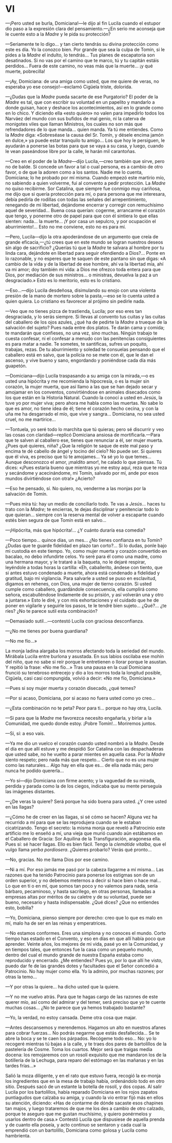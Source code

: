 # VI

—¡Pero usted se burla, Domiciana!—le dijo al fin Lucila cuando el estupor dio
paso a la expresión clara del pensamiento.—¿En serio me aconseja que le cuente
esto a la *Madre* y le pida su protección?

—Seriamente te lo digo... y tan cierto tendrás su divina protección como este
es día. Yo la conozco bien. Por grande que sea la culpa de Tomín, si le pides
a la *Madre* el indulto, lo tendrás... Tus planes de escapatoria son
desatinados. Si no vas por el camino que te marco, tú y tu capitán estáis
perdidos... Fuera de este camino, no veas más que la muerte... ¡y qué muerte,
pobrecilla!

—¡Ay, Domiciana: de una amiga como usted, que me quiere de veras, no esperaba
yo ese consejo!—exclamó Cigüela triste, dolorida.

—¿Dudas que la *Madre* pueda sacarte de ese Purgatorio? El poder de la *Madre*
es tal, que con escribir su voluntad en un papelito y mandarlo a donde guisan,
hace y deshace los acontecimientos, así en lo grande como en lo chico.
Y diciendo ella «esto quiero» no valen para impedirlo todos los Narváez del
mundo con sus bufidos de mal genio, ni la caterva de monigotes viles que llaman
Ministros, los cuales no son más que refrendadores de lo que manda... quien
manda. Ya tú me entiendes. Como la *Madre* diga: «Sobreséase la causa del Sr.
Tomín, y désele encima jamón en dulce,» ya puede estar tranquilo tu amigo...
Los que hoy le persiguen, le ayudarán a ponerse las botas para que se vaya a su
casa, y luego, cuando le vean paseándose libre por la calle, le harán mil
carantoñas.

—Creo en el poder de la *Madre*—dijo Lucila,—creo también que sirve, pero no de
balde. Si concede un favor a tal o cual persona, es a cambio de otro favor,
o de que la adoren como a los santos. Nadie me lo cuenta, Domiciana; lo he
probado por mí misma. Cuando empezó este martirio mío, no sabiendo a quien
volverme, fui al convento a pedir protección. La *Madre* no quiso recibirme.
Sor Catalina, que siempre fue conmigo muy cariñosa, me dijo que si quería
protección para mí, o para persona que me interesara, debía pedirla de rodillas
con todas las señales del arrepentimiento, renegando de mi libertad, dejándome
encerrar y corregir con remuchísimo aquel de severidad... Buena cosa querían:
cogerme, arrancarme el corazón que tengo, y ponerme otro de papel para que con
él sintiera lo que ellas sienten: nada... la muerte... ¡Y por casa un sepulcro,
y por ocupación el aburrimiento!... Esto no me conviene, esto no es para mí.

—Pero, Lucila—dijo la otra apoderándose de un argumento que creía de grande
eficacia,—¿tú crees que en este mundo se logran nuestros deseos sin algo de
sacrificio? ¿Querías tú que la *Madre* te salvara al hombre por tu linda cara,
dejándote en libertad para seguir ofendiendo a Dios?... Ponte en lo razonable,
y no esperes que te saquen de este pantano sin que digas: «A cambio de la vida
y de la libertad de ese hombre, ahí va la libertad mía, ahí va mi amor; doy
también mi vida: a Dios me ofrezco toda entera para que Dios, por mediación de
sus ministros... o ministras, devuelva la paz a un desgraciado.» Esto es lo
meritorio, esto es lo cristiano.

—Eso...—dijo Lucila desdeñosa, disimulando su enojo con una violenta presión de
la mano de mortero sobre la pasta,—eso se lo cuenta usted a quien quiera. Lo
cristiano es favorecer al prójimo sin pedirle nada.

—Veo que no tienes pizca de trastienda, Lucila; por eso eres tan desgraciada,
y lo serás siempre. Si llevas al convento tus cuitas y las cuitas del caballero
de los ojos azules, ¿qué ha de pedirte la *Madre* a trueque de la salvación del
sujeto? Pues nada entre dos platos. Te darán cama y comida; te mandarán que
confieses, no una vez, sino muchas. Ningún trabajo te cuesta confesar, ni el
confesar a menudo con las penitencias consiguientes es para matar a nadie. Te
sometes, te santificas, sufres un poquito, trabajas, rezas. De tu aburrimiento
y soledad te consuelas pensando que el caballero está en salvo, que la policía
no se mete con él, que le dan el ascenso, y vive bueno y sano, engordando
y poniéndose cada día más guapetón.

—Domiciana—dijo Lucila traspasando a su amiga con la mirada,—o es usted una
hipócrita y me recomienda la hipocresía, o es la mujer sin corazón, la mujer
muerta, que así llamo a las que se han dejado secar y amojamar en los
conventos, convirtiéndose en animales disecados como los que están en la
Historia Natural. Cuando la conocí a usted en *Jesús*, la tuve yo por mujer
viva; pero ahora me habla como las muertas. No sabe lo que es amor, no tiene
idea de él; tiene el corazón hecho cecina, y con la uña me ha desgarrado el
mío, que vive y sangra... Domiciana, no sea usted cruel, no me martirice...

—Tontuela, yo seré todo lo marchita que tú quieras; pero sé discurrir y veo las
cosas con claridad—replicó Domiciana ansiosa de mortificarla.—Para que te
salven al caballero ese, tienes que renunciar a él, ser mujer muerta. ¿Pues qué
quieres, niña? ¿Que la religión te saque de este mal paso y encima te dé
cabello de ángel y tocino del cielo? No puede ser. Si quieres que él viva, es
preciso que tú te amojames... Ya sé yo lo que temes... Aunque desconozco el
amor, ¡maldito amor!, he calado lo que piensas. Tú dices: «¡Pues estaría bueno
que mientras yo me estoy aquí, reza que te reza y secándome y acecinándome, mi
Tomín, salvado por mí, ande por esos mundos divirtiéndose con otra!» ¿Acierto?

—Eso he pensado, sí. No quiero, no, venderme a las monjas por la salvación de
Tomín.

—Pues mira tú: hay un medio de conciliarlo todo. Te vas a *Jesús*... haces tu
trato con la *Madre*; te encierras, te dejas disciplinar y penitenciar todo lo
que quieran... siempre con la reserva mental de volver a escaparte cuando estés
bien segura de que Tomín está en salvo...

—¡Hipócrita, más que hipócrita!... ¿Y cuánto duraría esa comedia?

—Poco tiempo... quince días, un mes... ¿No tienes confianza en tu Tomín? ¿Dudas
que te guarde fidelidad en plazo tan corto?... Si lo dudas, ponle bajo mi
custodia en este tiempo. Yo, como mujer muerta y corazón convertido en bacalao,
no debo infundirte celos. Yo seré para él como una madre, como una hermana
mayor, y le trataré a la baqueta, no le dejaré respirar, leyéndole a todas
horas la cartilla: «Eh, caballerito, ándese con tiento, que si antes estuvo
condenado a muerte, ahora está condenado a fidelidad y gratitud, bajo mi
vigilancia. Para salvarle a usted se puso en esclavitud, digamos en rehenes,
con Dios, una mujer de tierno corazón. Si usted cumple como caballero,
guardándole consecuencia, ella cumplirá como señora, escabulléndose lindamente
de su prisión, y así volverán una y otro a juntarse.» Esto le diré, y con mis
exhortaciones y el cuidado que he de poner en vigilarle y seguirle los pasos,
te le tendré bien sujeto... ¿Qué?... ¿te ríes? ¿No te parece sutil esta
combinación?

—Demasiado sutil...—contestó Lucila con graciosa desconfianza.

—¿No me tienes por buena guardiana?

—No me fío...»

La monja ladina alargaba los morros afectando toda la seriedad del mundo.
Mirábala Lucila entre burlona y asustada. En sus labios oscilaba ese mohín del
niño, que no sabe si reír porque le entretienen o llorar porque le asustan.
Y repitió la frase: «No me fío...» Tras una pausa en la cual Domiciana frunció
su tenebroso entrecejo y dio a los morros toda la longitud posible, Cigüela,
casi casi compungida, volvió a decir: «No me fío, Domiciana.»

—Pues si soy mujer muerta y corazón disecado, ¿qué temes?

—Por si acaso, Domiciana, por si acaso no fuera usted como yo creo...

—¿Esta combinación no te peta? Peor para ti... porque no hay otra, Lucila.

—Si para que la *Madre* me favorezca necesito engañarla, y birlar a la
Comunidad, me quedo donde estoy. ¡Pobre Tomín!... Moriremos juntos.

—Sí, sí: a eso vais.

—Ya me dio un vuelco el corazón cuando usted nombró a la *Madre*. Desde el día
en que allí estuve y me despidió Sor Catalina con las despachaderas que usted
sabe, no he vuelto a parar mientes en aquella casa. Por la *Madre* siento
respeto; pero nada más que respeto... Cierto que no es una mujer como las
naturales... Algo hay en ella que es... de ella nada más; pero nunca he podido
quererla...

—Yo sí—dijo Domiciana con firme acento; y la vaguedad de su mirada, perdida
y parada como la de los ciegos, indicaba que su mente perseguía las imágenes
distantes.

—¿De veras la quiere? Será porque ha sido buena para usted. ¿Y cree usted en
las llagas?

—¿Cómo he de creer en las llagas, si sé cómo se hacen? Alguna vez ha recurrido
a mí para que se las reprodujera cuando se le estaban cicatrizando. Tengo el
secreto: la misma monja que reveló a Patrocinio este artificio me lo enseñó
a mí, una vieja que murió cuando aún estábamos en el Caballero de Gracia: Sor
Aquilina de la Transfiguración, aragonesa ella. Pues sí: sé hacer llagas. Ello
es bien fácil. Tengo la *clemátide vitalba*, que el vulgo llama *yerba
pordiosera*. ¿Quieres probarlo? Verás qué pronto...

—No, gracias. No me llama Dios por ese camino.

—Ni a mí. Por eso jamás me pasó por la cabeza llagarme a mí misma... Las
razones que ha tenido Patrocinio para ponerse los estigmas son de un orden
superior, y no debemos meternos a decir si hace bien o hace mal... Lo que en ti
o en mí, que somos tan poco y no valemos para nada, sería bárbaro, pecaminoso,
y hasta sacrílego, en otras personas, llamadas a empresas altas por méritos de
su caletre y de su voluntad, puede ser bueno, necesario y hasta indispensable.
¿Qué dices? ¿Que no entiendes esto, bobilla?

—Yo, Domiciana, pienso siempre por derecho: creo que lo que es malo en mí, malo
ha de ser en las reinas y emperatrices.

—No estamos conformes. Eres una simplona y no conoces el mundo. Corto tiempo
has estado en el Convento, y eso en días en que allí había poco que aprender.
Veinte años, los mejores de mi vida, pasé yo en la Comunidad, y en tiempos
tales, que entonces fue la casa como un pequeño mundo, dentro del cual el mundo
grande de nuestra España estaba como reproducido y encerrado. ¿Me entiendes?
Pues yo, por lo que allí he visto, puedo dar fe de las grandes dotes
y facultades que el Señor concedió a Patrocinio. No hay mujer como ella. Yo la
admiro, por muchas razones; por otras la temo...

—Y por otras la quiere... ha dicho usted que la quiere.

—Y no me vuelvo atrás. Para que te hagas cargo de las razones de este querer
mío, así como del admirar y del temer, será preciso que yo te cuente muchas
cosas... ¿No te parece que ya hemos trabajado bastante?

—Yo, la verdad, no estoy cansada. Deme otra cosa que majar.

—Antes descansemos y merendemos. Hagamos un alto en nuestros afanes para cobrar
fuerzas... No podrás negarme que estás desfallecida... Se te abre la boca y se
te caen los párpados. Recógeme todo eso... No: yo lo recogeré mientras tú bajas
a la calle, y te traes dos pares de bartolillos de la pastelería de Cosme. Toma
los cuartos. Mejor será que traigas media docena: los remojaremos con un rosolí
exquisito que me mandaron los de la botillería de la Lechuga, para reparo del
estómago en las mañanas y en las tardes frías...»

Salió la moza diligente, y en el rato que estuvo fuera, recogió la ex-monja los
ingredientes que en la mesa de trabajo había, ordenándolo todo en otro sitio.
Después sacó de un estante la botella de rosolí, y dos copas. Al salir Lucila
por los bartolillos, había reparado Domiciana en los rojos zapatos puntiagudos
que calzaba su amiga, y cuando la vio entrar fijó más en ellos su atención,
diciendo: «Has de contarme de dónde sacaste esos chapines tan majos, y luego
trataremos de que me los des a cambio de otro calzado, porque te aseguro que me
gustan muchísimo, y quiero ponérmelos y usarlos dentro de casa.» Contestó
Lucila que dispusiese de aquella prenda y de cuanto ella poseía, y acto
continuo se sentaron y cada cual la emprendió con un bartolillo, Domiciana como
golosa y Lucila como hambrienta.
